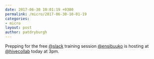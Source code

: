 ```yaml
---
date: 2017-06-30 10:01:19 +0300
permalink: /micro/2017-06-30-10-01-19
categories:
- micro
layout: post
author: patdryburgh
---
```


Prepping for the free [@slack](http://twitter.com/slack) training session [@ensibuuko](http://twitter.com/ensibuuko) is hosting at [@hivecollab](http://twitter.com/hivecolab) today at 3pm.
